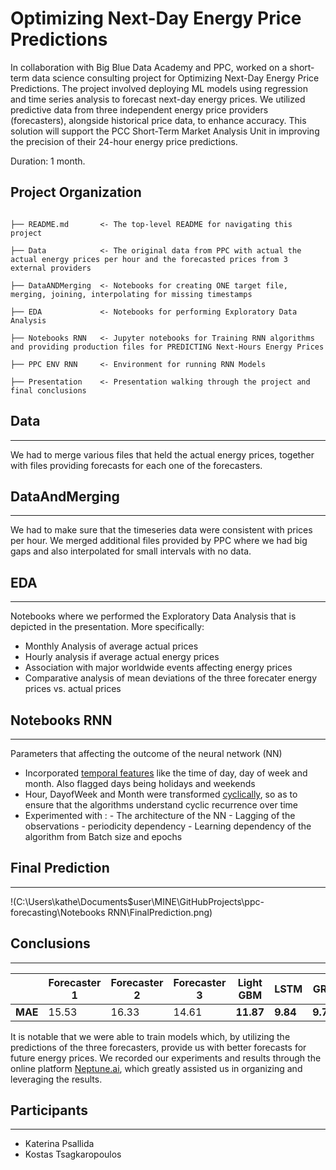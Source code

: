 # Optimizing Next-Day Energy Price Predictions


In collaboration with Big Blue Data Academy and PPC, worked on a short-term data science consulting project for Optimizing Next-Day Energy Price Predictions. The project involved deploying ML models using regression and time series analysis to forecast next-day energy prices. We utilized predictive data from three independent energy price providers  (forecasters), alongside historical price data, to enhance accuracy. This solution will support the PCC Short-Term Market Analysis Unit in improving the precision of their 24-hour energy price predictions.

Duration: 1 month.

## Project Organization
```

├── README.md       <- The top-level README for navigating this project

├── Data            <- The original data from PPC with actual the actual energy prices per hour and the forecasted prices from 3 external providers

├── DataANDMerging  <- Notebooks for creating ONE target file, merging, joining, interpolating for missing timestamps

├── EDA             <- Notebooks for performing Exploratory Data Analysis

├── Notebooks RNN   <- Jupyter notebooks for Training RNN algorithms and providing production files for PREDICTING Next-Hours Energy Prices

├── PPC ENV RNN     <- Environment for running RNN Models

├── Presentation    <- Presentation walking through the project and final conclusions

```

## Data
___

We had to merge various files that held the actual energy prices, together with files providing forecasts for each one of the forecasters.

## DataAndMerging
___

We had to make sure that the timeseries data were consistent with prices per hour. We merged additional files provided by PPC where we had big gaps and also interpolated for small intervals with no data.

## EDA
___

Notebooks where we performed the Exploratory Data Analysis that is depicted in the presentation. More specifically:
-  Monthly Analysis of average actual prices
-  Hourly analysis if average actual energy prices
-  Association with major worldwide events affecting energy prices
-  Comparative analysis of mean deviations of the three forecater energy prices vs. actual prices

## Notebooks RNN
___
Parameters that affecting the outcome of the neural network (NN)
- Incorporated <span style="text-decoration: underline;">temporal features</span> like the time of day, day of week and month. Also flagged days being holidays and weekends
- Hour, DayofWeek and Month were transformed <u>cyclically</u>, so as to ensure that the algorithms understand cyclic recurrence over time
- Experimented with :
       - The architecture of the NN 
       - Lagging of the observations - periodicity dependency
       - Learning dependency of the algorithm from Batch size and epochs 

## Final Prediction
___
!(C:\Users\kathe\Documents\$user\MINE\GitHubProjects\ppc-forecasting\Notebooks RNN\FinalPrediction.png)

## Conclusions
___
|               | Forecaster 1 | Forecaster 2 | Forecaster 3 | Light GBM  | LSTM   | GRU    |
|---------------|--------------|--------------|--------------|------------|--------|--------|
| **MAE**       | 15.53        | 16.33        | 14.61        | **11.87**  | **9.84** | **9.78** |


It is notable that we were able to train models which, by utilizing the predictions of the three forecasters, provide us with better forecasts for future energy prices. We recorded our experiments and results through the online platform <u> Neptune.ai</u>, which greatly assisted us in organizing and leveraging the results.


## Participants
___

- Katerina Psallida
- Kostas Tsagkaropoulos